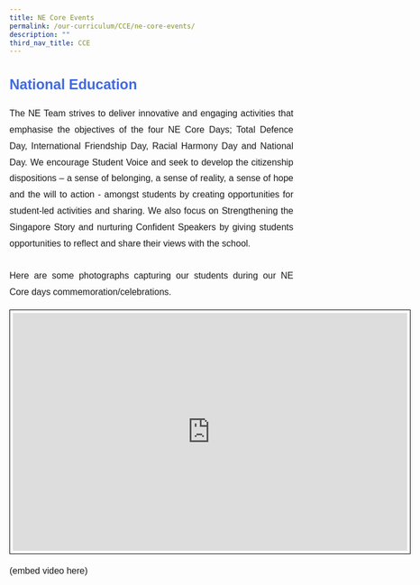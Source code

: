 ```yaml
---
title: NE Core Events
permalink: /our-curriculum/CCE/ne-core-events/
description: ""
third_nav_title: CCE
---
```

<div style="font-family:Arial; font-size:25px; font-weight:bold; color:royalblue; line-height:3">National Education</div>

<div style="font-family:Arial; font-size:16px; text-align:justify; line-height:1.8">The NE Team strives to deliver innovative and engaging activities that emphasise the objectives of the four NE Core Days; Total Defence Day, International Friendship Day, Racial Harmony Day and National Day. We encourage Student Voice and seek to develop the citizenship dispositions – a sense of belonging, a sense of reality, a sense of hope and the will to action - amongst students by creating opportunities for student-led activities and sharing. We also focus on Strengthening the Singapore Story and nurturing Confident Speakers by giving students opportunities to reflect and share their views with the school.<br><br>
Here are some photographs capturing our students during our NE Core days commemoration/celebrations.<p></p>

<center><iframe allowfullscreen="true" height="422" width="700" frameborder="0" style="border:1px solid black; padding:5px" src="https://docs.google.com/presentation/d/e/2PACX-1vRSjPseI68gpPOql5O9dhYqe2GeTMznbEt9iLAhYP7XUmUAvwKqSwf_-Uqwtkjsp3vc0U61jlGISWjl/embed?start=false&amp;loop=false&amp;delayms=3000"></iframe></center>


(embed video here)</div>